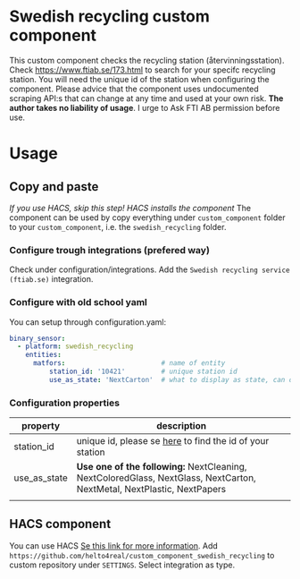 # Swedish recycling custom component
This custom component checks the recycling station (återvinningsstation). Check https://www.ftiab.se/173.html to search for your specifc recycling station. You will need the unique id of the station when configuring the component. Please advice that the component uses undocumented scraping API:s that can change at any time and used at your own risk. **The author takes no liability of usage**. I urge to Ask FTI AB permission before use.

# Usage

## Copy and paste
*If you use HACS, skip this step! HACS installs the component*
The component can be used by copy everything under `custom_component` folder to your `custom_component`, i.e. the `swedish_recycling` folder.

### Configure trough integrations (prefered way)
Check under configuration/integrations. Add the `Swedish recycling service (ftiab.se)` integration.

### Configure with old school yaml
You can setup through configuration.yaml:

```yaml
binary_sensor:
  - platform: swedish_recycling
    entities:
      matfors:                        # name of entity
          station_id: '10421'         # unique station id
          use_as_state: 'NextCarton'  # what to display as state, can only choose one here
```

### Configuration properties
|property|description|
|---|---|
|station_id|unique id, please se [here](https://www.ftiab.se/173.html) to find the id of your station
|use_as_state|**Use one of the following:** NextCleaning,  NextColoredGlass, NextGlass, NextCarton, NextMetal, NextPlastic, NextPapers
|   |   |


## HACS component
You can use HACS [Se this link for more information](https://github.com/custom-components/hacs). Add `https://github.com/helto4real/custom_component_swedish_recycling` to custom repository under `SETTINGS`. Select integration as type.